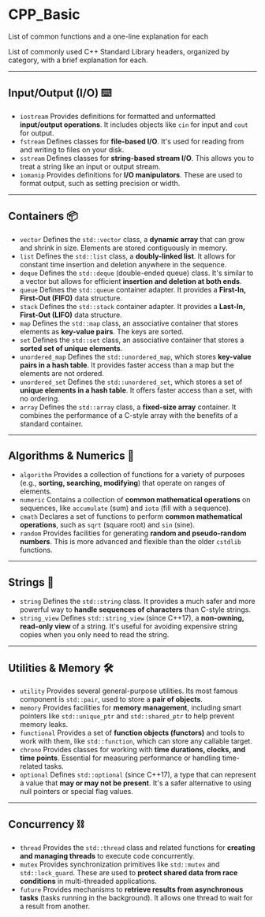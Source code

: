 # CPP_Basic
List of common functions and a one-line explanation for each





List of commonly used C++ Standard Library headers, organized by category, with a brief explanation for each.

***

## Input/Output (I/O) ⌨️

* `iostream`
    Provides definitions for formatted and unformatted **input/output operations**. It includes objects like `cin` for input and `cout` for output.
* `fstream`
    Defines classes for **file-based I/O**. It's used for reading from and writing to files on your disk.
* `sstream`
    Defines classes for **string-based stream I/O**. This allows you to treat a string like an input or output stream.
* `iomanip`
    Provides definitions for **I/O manipulators**. These are used to format output, such as setting precision or width.

***

## Containers 📦

* `vector`
    Defines the `std::vector` class, a **dynamic array** that can grow and shrink in size. Elements are stored contiguously in memory.
* `list`
    Defines the `std::list` class, a **doubly-linked list**. It allows for constant time insertion and deletion anywhere in the sequence.
* `deque`
    Defines the `std::deque` (double-ended queue) class. It's similar to a vector but allows for efficient **insertion and deletion at both ends**.
* `queue`
    Defines the `std::queue` container adapter. It provides a **First-In, First-Out (FIFO)** data structure.
* `stack`
    Defines the `std::stack` container adapter. It provides a **Last-In, First-Out (LIFO)** data structure.
* `map`
    Defines the `std::map` class, an associative container that stores elements as **key-value pairs**. The keys are sorted.
* `set`
    Defines the `std::set` class, an associative container that stores a **sorted set of unique elements**.
* `unordered_map`
    Defines the `std::unordered_map`, which stores **key-value pairs in a hash table**. It provides faster access than a map but the elements are not ordered.
* `unordered_set`
    Defines the `std::unordered_set`, which stores a set of **unique elements in a hash table**. It offers faster access than a set, with no ordering.
* `array`
    Defines the `std::array` class, a **fixed-size array** container. It combines the performance of a C-style array with the benefits of a standard container.

***

## Algorithms & Numerics 🧮

* `algorithm`
    Provides a collection of functions for a variety of purposes (e.g., **sorting, searching, modifying**) that operate on ranges of elements.
* `numeric`
    Contains a collection of **common mathematical operations** on sequences, like `accumulate` (sum) and `iota` (fill with a sequence).
* `cmath`
    Declares a set of functions to perform **common mathematical operations**, such as `sqrt` (square root) and `sin` (sine).
* `random`
    Provides facilities for generating **random and pseudo-random numbers**. This is more advanced and flexible than the older `cstdlib` functions.

***

## Strings 📝

* `string`
    Defines the `std::string` class. It provides a much safer and more powerful way to **handle sequences of characters** than C-style strings.
* `string_view`
    Defines `std::string_view` (since C++17), a **non-owning, read-only view** of a string. It's useful for avoiding expensive string copies when you only need to read the string.

***

## Utilities & Memory 🛠️

* `utility`
    Provides several general-purpose utilities. Its most famous component is `std::pair`, used to store a **pair of objects**.
* `memory`
    Provides facilities for **memory management**, including smart pointers like `std::unique_ptr` and `std::shared_ptr` to help prevent memory leaks.
* `functional`
    Provides a set of **function objects (functors)** and tools to work with them, like `std::function`, which can store any callable target.
* `chrono`
    Provides classes for working with **time durations, clocks, and time points**. Essential for measuring performance or handling time-related tasks.
* `optional`
    Defines `std::optional` (since C++17), a type that can represent a value that **may or may not be present**. It's a safer alternative to using null pointers or special flag values.

***

## Concurrency ⛓️

* `thread`
    Provides the `std::thread` class and related functions for **creating and managing threads** to execute code concurrently.
* `mutex`
    Provides synchronization primitives like `std::mutex` and `std::lock_guard`. These are used to **protect shared data from race conditions** in multi-threaded applications.
* `future`
    Provides mechanisms to **retrieve results from asynchronous tasks** (tasks running in the background). It allows one thread to wait for a result from another.


